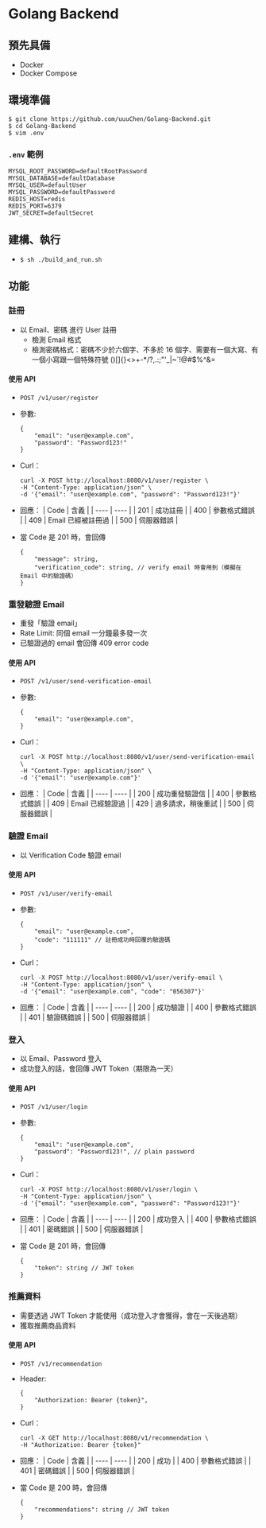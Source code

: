 # Golang Backend

## 預先具備

- Docker
- Docker Compose

## 環境準備

```=bash
$ git clone https://github.com/uuuChen/Golang-Backend.git
$ cd Golang-Backend
$ vim .env
```

### `.env` 範例

```=.env
MYSQL_ROOT_PASSWORD=defaultRootPassword
MYSQL_DATABASE=defaultDatabase
MYSQL_USER=defaultUser
MYSQL_PASSWORD=defaultPassword
REDIS_HOST=redis
REDIS_PORT=6379
JWT_SECRET=defaultSecret
```

## 建構、執行

- `$ sh ./build_and_run.sh`

## 功能

### 註冊

- 以 Email、密碼 進行 User 註冊
  - 檢測 Email 格式
  - 檢測密碼格式：密碼不少於六個字、不多於 16 個字、需要有一個大寫、有一個小寫跟一個特殊符號 ()[]{}<>+-*/?,.:;"'_\|~`!@#$%^&=

#### 使用 API

- `POST /v1/user/register`
- 參數:

    ```json5
    {
        "email": "user@example.com",
        "password": "Password123!"
    }
    ```

- Curl：

    ```=bash
    curl -X POST http://localhost:8080/v1/user/register \
    -H "Content-Type: application/json" \
    -d '{"email": "user@example.com", "password": "Password123!"}'
    ```

- 回應：
    |  Code   | 含義  |
    |  ----  | ----  |
    | 201  | 成功註冊 |
    | 400  | 參數格式錯誤 |
    | 409  | Email 已經被註冊過 |
    | 500  | 伺服器錯誤 |

- 當 Code 是 201 時，會回傳
    ```json5
    {
        "message": string,
        "verification_code": string, // verify email 時會用到（模擬在Email 中的驗證碼）
    }
    ```

### 重發驗證 Email

- 重發「驗證 email」
- Rate Limit: 同個 email 一分鐘最多發一次
- 已驗證過的 email 會回傳 409 error code

#### 使用 API

- `POST /v1/user/send-verification-email`
- 參數:

    ```json5
    {
        "email": "user@example.com",
    }
    ```

- Curl：

    ```=bash
    curl -X POST http://localhost:8080/v1/user/send-verification-email \
    -H "Content-Type: application/json" \
    -d '{"email": "user@example.com"}'
    ```

- 回應：
    |  Code   | 含義  |
    |  ----  | ----  |
    | 200  | 成功重發驗證信 |
    | 400  | 參數格式錯誤 |
    | 409  | Email 已經驗證過 |
    | 429  | 過多請求，稍後重試 |
    | 500  | 伺服器錯誤 |


### 驗證 Email

- 以 Verification Code 驗證 email

#### 使用 API

- `POST /v1/user/verify-email`
- 參數:

    ```json5
    {
        "email": "user@example.com",
        "code": "111111" // 註冊成功時回覆的驗證碼
    }
    ```

- Curl：

    ```=bash
    curl -X POST http://localhost:8080/v1/user/verify-email \
    -H "Content-Type: application/json" \
    -d '{"email": "user@example.com", "code": "056307"}'
    ```

- 回應：
    |  Code   | 含義  |
    |  ----  | ----  |
    | 200  | 成功驗證 |
    | 400  | 參數格式錯誤 |
    | 401  | 驗證碼錯誤 |
    | 500  | 伺服器錯誤 |


### 登入

- 以 Email、Password 登入
- 成功登入的話，會回傳 JWT Token（期限為一天）

#### 使用 API

- `POST /v1/user/login`
- 參數:

    ```json5
    {
        "email": "user@example.com",
        "password": "Password123!", // plain password
    }
    ```

- Curl：

    ```=bash
    curl -X POST http://localhost:8080/v1/user/login \
    -H "Content-Type: application/json" \
    -d '{"email": "user@example.com", "password": "Password123!"}'
    ```

- 回應：
    |  Code   | 含義  |
    |  ----  | ----  |
    | 200  | 成功登入 |
    | 400  | 參數格式錯誤 |
    | 401  | 密碼錯誤 |
    | 500  | 伺服器錯誤 |

- 當 Code 是 201 時，會回傳

  ```json5
  {
      "token": string // JWT token
  }
  ```

### 推薦資料

- 需要透過 JWT Token 才能使用（成功登入才會獲得，會在一天後過期）
- 獲取推薦商品資料

#### 使用 API

- `POST /v1/recommendation`
- Header:

    ```json5
    {
        "Authorization: Bearer {token}",
    }
    ```

- Curl：

    ```=bash
    curl -X GET http://localhost:8080/v1/recommendation \
    -H "Authorization: Bearer {token}"
    ```

- 回應：
    |  Code   | 含義  |
    |  ----  | ----  |
    | 200  | 成功 |
    | 400  | 參數格式錯誤 |
    | 401  | 密碼錯誤 |
    | 500  | 伺服器錯誤 |

- 當 Code 是 200 時，會回傳

  ```json5
  {
      "recommendations": string // JWT token
  }
  ```


